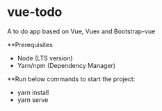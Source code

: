 # vue-todo
A to do app based on Vue, Vuex and Bootstrap-vue

**Prerequisites
- Node (LTS version)
- Yarn/npm (Dependency Manager)

**Run below commands to start the project:
- yarn install
- yarn serve

